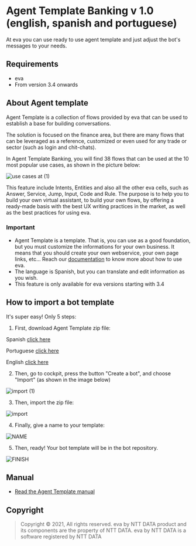 # Agent Template Banking v 1.0 (english, spanish and portuguese)

At eva you can use ready to use agent template and just adjust the bot's messages to your needs.

## Requirements 
- eva
- From version 3.4 onwards

## About Agent template 
Agent Template is a collection of flows provided by eva that can be used to establish a base for building conversations.

The solution is focused on the finance area, but there are many flows that can be leveraged as a reference, customized or even used for any trade or sector (such as login and chit-chats).

In Agent Template Banking, you will find 38 flows that can be used at the 10 most popular use cases, as shown in the picture below:

![use cases at (1)](https://user-images.githubusercontent.com/95373474/180063856-f5d2d1f2-0e30-4e32-aa0d-785bef66f39d.jpg)

This feature include Intents, Entities and also all the other eva cells, such as Answer, Service, Jump, Input, Code and Rule.
The purpose is to help you to build your own virtual assistant, to build your own flows, by offering a ready-made basis with the best UX writing practices in the market, as well as the best practices for using eva.

### Important
- Agent Template is a template. That is, you can use as a good foundation, but you must customize the informations for your own business. It means that you should create your own webservice, your own page links, etc... Reach our [documentation](https://docs.eva.bot/ntt-data-eva-docs/start-here/what-is-eva) to know more about how to use eva.
- The language is Spanish, but you can translate and edit information as you wish.
- This feature is only available for eva versions starting with 3.4

## How to import a bot template
It's super easy! Only 5 steps:
1) First, download Agent Template zip file:

Spanish [click here](https://github.com/eva-library/agent-template-banking/files/9014402/AT.Banking.ESP.zip)

Portuguese [click here](https://github.com/eva-library/agent-template-banking/files/9014403/AT.Banking.PT.zip)

English [click here](https://github.com/eva-library/agent-template-banking/blob/main/e9ac05f5-5877-4ed8-a4d9-25299b091bb4.zip)

2) Then, go to cockpit, press the button "Create a bot", and choose "Import" (as shown in the image below)

![import (1)](https://user-images.githubusercontent.com/95373474/181065887-ee4b3cf9-197f-4a12-9835-1e4b810cbc0a.jpg)

3) Then, import the zip file:

![import](https://user-images.githubusercontent.com/95373474/181065448-ccf39ac9-5489-44ef-ad5a-800ba1ecb57f.jpg)

4) Finally, give a name to your template:

![NAME](https://user-images.githubusercontent.com/95373474/181066132-ad4a08d6-1a13-4c0d-bb2b-efdc39d08d93.jpg)

5) Then, ready! Your bot template will be in the bot repository.

![FINISH](https://user-images.githubusercontent.com/95373474/181066454-e7b4fb01-067a-4d09-8bd6-5215191eceff.jpg)

## Manual
- [Read the Agent Template manual](https://at.docs.eva.bot/)

## Copyright

> Copyright ©
2021, All rights reserved.
eva by NTT DATA product and its components are the property of NTT DATA.
eva by NTT DATA is a software registered by NTT DATA
